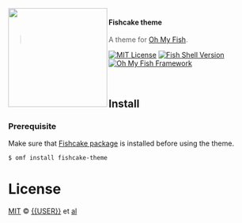 <img src="https://raw.githubusercontent.com/nomaed/fishcake/master/fishcake.png" align="left" width="200px"/>

#### Fishcake theme
> A theme for [Oh My Fish][omf-link].

[![MIT License](https://img.shields.io/badge/license-MIT-007EC7.svg?style=flat-square)](/LICENSE)
[![Fish Shell Version](https://img.shields.io/badge/fish-v2.2.0-007EC7.svg?style=flat-square)](https://fishshell.com)
[![Oh My Fish Framework](https://img.shields.io/badge/Oh%20My%20Fish-Framework-007EC7.svg?style=flat-square)](https://www.github.com/oh-my-fish/oh-my-fish)

<br/>


## Install

### Prerequisite

Make sure that [Fishcake package](http://github.com/nomaed/fishcake) is installed before using the theme.

```fish
$ omf install fishcake-theme
```

# License

[MIT][mit] © [{{USER}}][author] et [al][contributors]


[mit]:            https://opensource.org/licenses/MIT
[author]:         https://github.com/nomaed
[contributors]:   https://github.com/nomaed/fishcake-theme/graphs/contributors
[omf-link]:       https://www.github.com/oh-my-fish/oh-my-fish

[license-badge]:  https://img.shields.io/badge/license-MIT-007EC7.svg?style=flat-square
